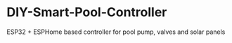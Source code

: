 # DIY-Smart-Pool-Controller
ESP32 + ESPHome based controller for pool pump, valves and solar panels
